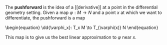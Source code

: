 The **pushforward** is the idea of a [[derivative]] at a point in the differential geometry setting. Given a map $\varphi: M \to N$ and a point $x$ at which we want to differentiate, the pushforward is a map

\begin{equation}
\dd{\varphi_x}: T_x M \to T_{\varphi(x)} N
\end{equation}

This map is to give us the best linear approximation to $\varphi$ near $x$.